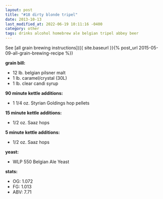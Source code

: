 ```yaml
---
layout: post
title: "#18 dirty blonde tripel"
date: 2013-10-13
last_modified_at: 2022-06-19 10:11:16 -0400
category: other
tags: drinks alcohol homebrew ale belgian tripel abbey beer
---
```

See  [all grain brewing instructions]({{ site.baseurl }}{% post_url 2015-05-09-all-grain-brewing-recipe %})

**grain bill:**
* 12 lb. belgian pilsner malt
* 1 lb. caramel/crystal (30L)
* 1 lb. clear candi syrup

**90 minute kettle additions:**
* 1 1/4 oz. Styrian Goldings hop pellets

**15 minute kettle additions:**
* 1/2 oz. Saaz hops

**5 minute kettle additions:**
* 1/2 oz. Saaz hops

**yeast:**
* WLP 550 Belgian Ale Yeast

**stats:**
* OG: 1.072
* FG: 1.013
* ABV: 7.71
